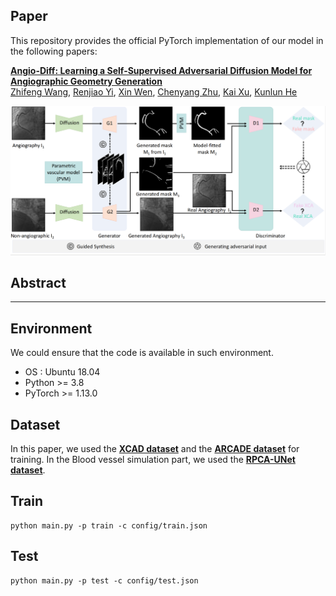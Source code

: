 ## Paper

This repository provides the official PyTorch implementation of our model in the following papers:

**[Angio-Diff: Learning a Self-Supervised Adversarial Diffusion Model for Angiographic Geometry Generation](***)** <br/> 
[Zhifeng Wang](***), [Renjiao Yi](https://renjiaoyi.github.io/), [Xin Wen](***), [Chenyang Zhu](http://www.zhuchenyang.net/), [Kai Xu](https://kevinkaixu.net/), [Kunlun He](https://scholar.google.com/citations?user=31wT3skAAAAJ&hl=en) <br/>


![Image of The Proposed method](figs/network.png)

## Abstract

*******

## Environment

We could ensure that the code is available in such environment.

  * OS : Ubuntu 18.04
  * Python >= 3.8
  * PyTorch >= 1.13.0


## Dataset

In this paper, we used the **[XCAD dataset](https://www.dropbox.com/scl/fi/mvstwdgxo0hfk678x94d4/XCAD.zip?rlkey=qdztml0gzfzoc0t5d16k71u76&e=1&dl=0)**  and the **[ARCADE dataset](https://zenodo.org/records/10390295)** for training. In the Blood vessel simulation part, we used the **[RPCA-UNet dataset](https://github.com/Binjie-Qin/RPCA-UNet)**.

## Train

```
python main.py -p train -c config/train.json
```

## Test

```
python main.py -p test -c config/test.json
```


<!-- ## Citation
If you use this code or use our pre-trained weights for your research, please cite our papers:

```
``` -->


```
